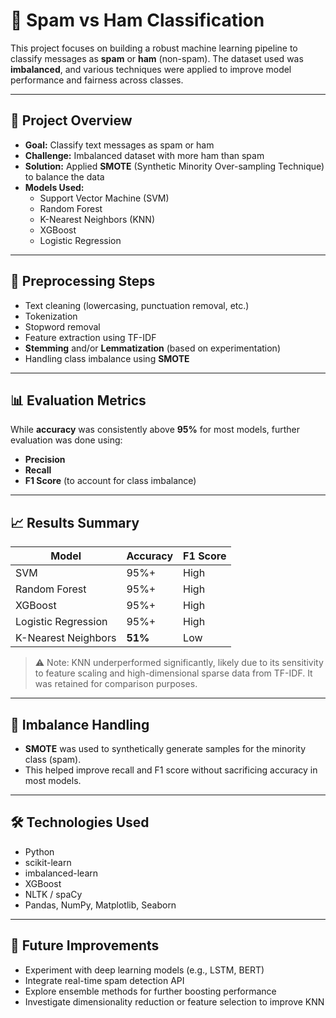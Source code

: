 # 📧 Spam vs Ham Classification

This project focuses on building a robust machine learning pipeline to classify messages as **spam** or **ham** (non-spam). The dataset used was **imbalanced**, and various techniques were applied to improve model performance and fairness across classes.

---

## 🚀 Project Overview

- **Goal:** Classify text messages as spam or ham
- **Challenge:** Imbalanced dataset with more ham than spam
- **Solution:** Applied **SMOTE** (Synthetic Minority Over-sampling Technique) to balance the data
- **Models Used:**  
  - Support Vector Machine (SVM)  
  - Random Forest  
  - K-Nearest Neighbors (KNN)  
  - XGBoost  
  - Logistic Regression

---

## 🧠 Preprocessing Steps

- Text cleaning (lowercasing, punctuation removal, etc.)
- Tokenization
- Stopword removal
- Feature extraction using TF-IDF
- **Stemming** and/or **Lemmatization** (based on experimentation)
- Handling class imbalance using **SMOTE**

---

## 📊 Evaluation Metrics

While **accuracy** was consistently above **95%** for most models, further evaluation was done using:

- **Precision**
- **Recall**
- **F1 Score** (to account for class imbalance)

---

## 📈 Results Summary

| Model               | Accuracy | F1 Score |
|---------------------|----------|----------|
| SVM                 | 95%+     | High     |
| Random Forest       | 95%+     | High     |
| XGBoost             | 95%+     | High     |
| Logistic Regression | 95%+     | High     |
| K-Nearest Neighbors | **51%**  | Low      |

> ⚠️ Note: KNN underperformed significantly, likely due to its sensitivity to feature scaling and high-dimensional sparse data from TF-IDF. It was retained for comparison purposes.

---

## 🧪 Imbalance Handling

- **SMOTE** was used to synthetically generate samples for the minority class (spam).
- This helped improve recall and F1 score without sacrificing accuracy in most models.

---

## 🛠️ Technologies Used

- Python
- scikit-learn
- imbalanced-learn
- XGBoost
- NLTK / spaCy
- Pandas, NumPy, Matplotlib, Seaborn

---

## 📌 Future Improvements

- Experiment with deep learning models (e.g., LSTM, BERT)
- Integrate real-time spam detection API
- Explore ensemble methods for further boosting performance
- Investigate dimensionality reduction or feature selection to improve KNN

